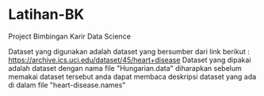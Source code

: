 # Latihan-BK
Project Bimbingan Karir Data Science

Dataset yang digunakan adalah dataset yang bersumber dari link berikut : https://archive.ics.uci.edu/dataset/45/heart+disease
Dataset yang dipakai adalah dataset dengan nama file "Hungarian.data" diharapkan sebelum memakai dataset tersebut anda dapat membaca
deskripsi dataset yang ada di dalam file "heart-disease.names"
